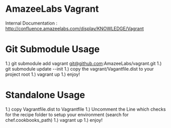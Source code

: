 AmazeeLabs Vagrant
==================

Internal Documentation : http://confluence.amazeelabs.com/display/KNOWLEDGE/Vagrant

Git Submodule Usage
===================

 1.) git submodule add vagrant git@github.com:AmazeeLabs/vagrant.git
 1.) git submodule update --init
 1.) copy the vagrant/Vagantfile.dist to your project root
 1.) vagrant up
 1.) enjoy!

Standalone Usage
================

 1.) copy Vagrantfile.dist to Vagrantfile
 1.) Uncomment the Line which checks for the recipe folder to setup your environment (search for chef.cookbooks_path)
 1.) vagrant up
 1.) enjoy!

